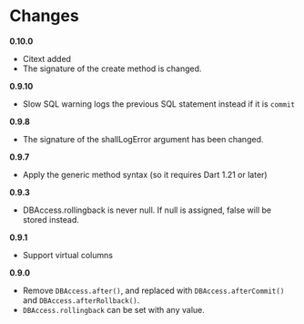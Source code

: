 # Changes

**0.10.0**

* Citext added
* The signature of the create method is changed.

**0.9.10**

* Slow SQL warning logs the previous SQL statement instead if it is `commit`

**0.9.8**

* The signature of the shallLogError argument has been changed.

**0.9.7**

* Apply the generic method syntax (so it requires Dart 1.21 or later)

**0.9.3**

* DBAccess.rollingback is never null. If null is assigned, false will be stored instead.

**0.9.1**

* Support virtual columns

**0.9.0**

* Remove `DBAccess.after()`, and replaced with `DBAccess.afterCommit()` and
  `DBAccess.afterRollback()`.
* `DBAccess.rollingback` can be set with any value.
